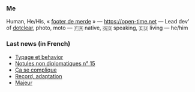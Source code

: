 ### Me

Human, He/His, « [footer de merde](https://open-time.net/post/2013/07/17/La-veritable-histoire-du-Footer-de-merde-) » — https://open-time.net — Lead dev' of [dotclear](https://git.dotclear.org/dev/dotclear), photo, moto — 🇫🇷 native, 🇬🇧 speaking, 🇪🇺 living — he/him

### Last news (in French)

<!-- BLOG-POST-LIST:START -->
- [Typage et behavior](https://open-time.net/post/2022/10/16/Typage-et-behavior)
- [Notules non diplomatiques n° 15](https://open-time.net/post/2022/10/15/Notules-non-diplomatiques-n-15)
- [Ça se complique](https://open-time.net/post/2022/10/14/Ca-se-complique)
- [Record, adaptation](https://open-time.net/post/2022/10/13/Record-adaptation)
- [Majeur](https://open-time.net/post/2022/10/12/Majeur)
<!-- BLOG-POST-LIST:END -->
